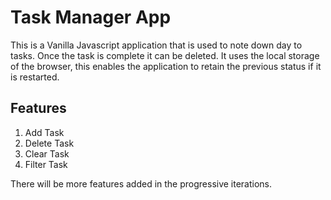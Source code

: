 # Task Manager App

This is a Vanilla Javascript application that is used to note down day to tasks. Once the task is complete it can be deleted. It uses the local storage of the browser, this enables the application to retain the previous status if it is restarted.

## Features
1. Add Task
2. Delete Task
3. Clear Task
4. Filter Task

There will be more features added in the progressive iterations.
